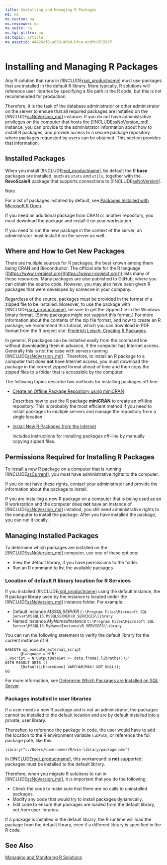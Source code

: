 ```yaml
---
title: Installing and Managing R Packages
H1: na
ms.custom: na
ms.reviewer: na
ms.suite: na
ms.tgt_pltfrm: na
ms.topic: article
ms.assetid: 4d426cf6-a658-4d9d-bfca-4cdfc8f1567f
---
```

# Installing and Managing R Packages
 Any R solution that runs in [!INCLUDE[rsql_productname](../../Topics/TopicNameContainA/includes/rsql_productname_md.md)] must use packages that are installed in the default R library. More typically, R solutions will reference user libraries by specifying a file path in the R code, but this is not recommended for production.

Therefore, it is the task of the database administrator or other administrator on the server to ensure that all required packages are installed on the [!INCLUDE[ssNoVersion_md](../../Topics/TopicNameContainA/includes/ssNoVersion_md.md)] instance. If you do not have administrative privileges on the computer that hosts the [!INCLUDE[ssNoVersion_md](../../Topics/TopicNameContainA/includes/ssNoVersion_md.md)]  instance, you can provide to the administrator information about how to install R packages, and provide access to a secure package repository where packages requested by users can be obtained. This section provides that information. 

## Installed Packages
When you install  [!INCLUDE[rsql_productname](../../Topics/TopicNameContainA/includes/rsql_productname_md.md)],  by default the R **base** packages are installed, such as `stats` and `utils`, together with the **RevoScaleR** package that supports connections to [!INCLUDE[ssNoVersion](../../Topics/TopicNameContainA/includes/ssNoVersion_md.md)].  
  
 
> [!NOTE]  
>  For a list of packages installed by default, see [Packages Installed with Microsoft R Open](https://mran.microsoft.com/rro/installed/).  

 If you need an additional package from CRAN or another repository, you must download the package and install it on your workstation.  
  
 If you need to run the new package in the context of the server, an administrator must install it on the server as well.   
   
## Where and How to Get New Packages  
 There are multiple sources for R packages, the best known among them being CRAN and Bioconductor. The official site for the R language ([https://www.r-project.org/](https://www.r-project.org/)) lists many of these resources. Many packages are also published to GitHub, where you can obtain the source code. However, you may also have been given R packages that were developed by someone in your company.  
  
 Regardless of the source, packages must be provided in the format of a zipped file to be installed. Moreover, to use the package with [!INCLUDE[rsql_productname](../../Topics/TopicNameContainA/includes/rsql_productname_md.md)], be sure to get the zipped file in the  Windows binary format. (Some packages might not support this format.) For more information about the contents of the zip file format, and how to create an R package, we recommend this tutorial, which you can download in PDF format from the R project site: [Freidrich Leisch: Creating R Packages](http://cran.r-project.org/doc/contrib/Leisch-CreatingPackages.pdf). 
  
 In general, R packages can be installed easily from the command line without downloading them in advance,  if the computer has Internet access.  Generally this is not the case with servers running [!INCLUDE[ssNoVersion_md](../../Topics/TopicNameContainA/includes/ssNoVersion_md.md)] .  Therefore, to install an  R package to a computer that does **not** have Internet access, you must download the package in the correct zipped format ahead of time and then copy the zipped files to a folder that is accessible by the computer. 
 
 The following topics describe two methods for installing packages off-line: 

+ [Create an Offline Package Repository using miniCRAN](../../Topics/TopicNameContainA/Create-a-Local-Package-Repository-Using-miniCRAN.md)

  Describes how to use the R package **miniCRAN** to create an off-line repository. This is probably the most efficient method if you need to install packages to multiple servers and manage the repository from a single location. 
+ [Install New R Packages from the Internet](../../Topics/TopicNameNotContainA/Install-Additional-R-Packages-on-SQL-Server.md)

  Includes instructions for installing packages off-line by manually copying zipped files.   

## Permissions Required for Installing R Packages  
  
To install a new R package on a computer that is running [!INCLUDE[ssCurrent](../../Topics/TopicNameContainA/includes/ssCurrent_md.md)], you must have administrative rights to the computer.   

If you do not have these rights, contact your administrator and provide the information about the package to install.  
  

If you are installing a new R package on a computer that is being used as an R workstation and the computer does **not** have an instance of [!INCLUDE[ssNoVersion_md](../../Topics/TopicNameContainA/includes/ssNoVersion_md.md)] installed, you still need administrative rights to the computer to install the package. After you have installed the package, you can run it locally.  
 

## Managing Installed Packages

To determine which packages are installed on the [!INCLUDE[ssNoVersion_md](../../Topics/TopicNameContainA/includes/ssNoVersion_md.md)] computer, use one of these options:

+ View the default library, if you have permissions to the folder.
+ Run an R command to list the available packages

### Location of default R library location for R Services

If you installed  [!INCLUDE[rsql_productname](../../Topics/TopicNameContainA/includes/rsql_productname_md.md)] using the default instance, the R package library used by the instance is located under the [!INCLUDE[ssNoVersion_md](../../Topics/TopicNameContainA/includes/ssNoVersion_md.md)] instance folder. For example: 

+ Default instance _MSSQLSERVER_
  `C:\Program Files\Microsoft SQL Server\MSSQL13.MSSQLSERVER\R_SERVICES\library`
+ Named instance _MyNamedInstance_
  `C:\Program Files\Microsoft SQL Server\MSSQL13.MyNamedInstance\R_SERVICES\library` 


You can run the following statement to verify the default library for the current instance of R. 
~~~~
EXECUTE sp_execute_external_script
       @language = N'R'
, @script = N'OutputDataSet <- data.frame(.libPaths());'
WITH RESULT SETS ((
       [DefaultLibraryName] VARCHAR(MAX) NOT NULL));
GO
~~~~

For more information, see [Determine Which Packages are Installed on SQL Server](../../Topics/TopicNameNotContainA/Determine-Which-Packages-are-Installed-on-SQL-Server.md).

### Packages installed in user libraries
If a user needs a new R package and is not an administrator, the packages cannot be installed to the default location and are by default installed into a private, user library. 

Thereafter, to reference the package in code, the user would have to add the location to the R environment variable `libPath`, or reference the full package path, like this:  
  
~~~~
library("c:/Users/<username>/R/win-library/packagename")  
~~~~


In [!INCLUDE[rsql_productname](../../Topics/TopicNameContainA/includes/rsql_productname_md.md)], this workaround is **not** supported; packages must be installed to the default library. 

Therefore, when you migrate R solutions to run in [!INCLUDE[ssNoVersion_md](../../Topics/TopicNameContainA/includes/ssNoVersion_md.md)], it is important that you do the following:
+ Check the code to make sure that there are no calls to uninstalled packages.
+ Modify any code that would try to install packages dynamically.
+ Edit code to ensure that packages are loaded from the default library,  not from user libraries.

If a package is installed in the default library, the R runtime will load the package from the default library, even if a different library is specified in the R code.



 ## See Also  
 [Managing and Monitoring R Solutions](../../Topics/TopicNameNotContainA/Managing-and-Monitoring-R-Solutions.md)  